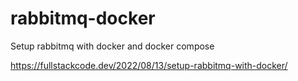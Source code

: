 # rabbitmq-docker
Setup rabbitmq with docker and docker compose

https://fullstackcode.dev/2022/08/13/setup-rabbitmq-with-docker/
